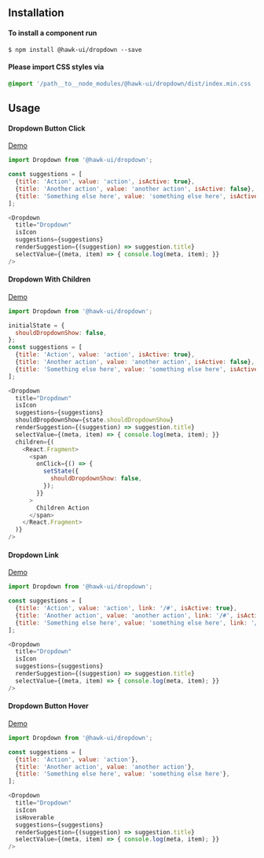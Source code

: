 ## Installation


#### To install a component run
`$ npm install @hawk-ui/dropdown --save`


#### Please import CSS styles via
```scss noeditor
@import '/path__to__node_modules/@hawk-ui/dropdown/dist/index.min.css
```


## Usage


#### Dropdown Button Click
[Demo](https://hawk.oncrypt.co/#!/Dropdown/1)
```js static
import Dropdown from '@hawk-ui/dropdown';
```
```js
const suggestions = [
  {title: 'Action', value: 'action', isActive: true},
  {title: 'Another action', value: 'another action', isActive: false},
  {title: 'Something else here', value: 'something else here', isActive: true},
];

<Dropdown
  title="Dropdown"
  isIcon
  suggestions={suggestions}
  renderSuggestion={(suggestion) => suggestion.title}
  selectValue={(meta, item) => { console.log(meta, item); }}
/>
```


#### Dropdown With Children
[Demo](https://hawk.oncrypt.co/#!/Dropdown/1)
```js static
import Dropdown from '@hawk-ui/dropdown';
```
```js
initialState = {
  shouldDropdownShow: false,
};
const suggestions = [
  {title: 'Action', value: 'action', isActive: true},
  {title: 'Another action', value: 'another action', isActive: false},
  {title: 'Something else here', value: 'something else here', isActive: true},
];

<Dropdown
  title="Dropdown"
  isIcon
  suggestions={suggestions}
  shouldDropdownShow={state.shouldDropdownShow}
  renderSuggestion={(suggestion) => suggestion.title}
  selectValue={(meta, item) => { console.log(meta, item); }}
  children={(
    <React.Fragment>
      <span
        onClick={() => {
          setState({
            shouldDropdownShow: false,
          });
        }}
      >
        Children Action
      </span>
    </React.Fragment>
  )}
/>
```


#### Dropdown Link
[Demo](https://hawk.oncrypt.co/#!/Dropdown/3)
```js static
import Dropdown from '@hawk-ui/dropdown';
```
```js
const suggestions = [
  {title: 'Action', value: 'action', link: '/#', isActive: true},
  {title: 'Another action', value: 'another action', link: '/#', isActive: false},
  {title: 'Something else here', value: 'something else here', link: '/#', isActive: true},
];

<Dropdown
  title="Dropdown"
  isIcon
  suggestions={suggestions}
  renderSuggestion={(suggestion) => suggestion.title}
  selectValue={(meta, item) => { console.log(meta, item); }}
/>
```


#### Dropdown Button Hover
[Demo](https://hawk.oncrypt.co/#!/Dropdown/3)
```js static
import Dropdown from '@hawk-ui/dropdown';
```
```js
const suggestions = [
  {title: 'Action', value: 'action'},
  {title: 'Another action', value: 'another action'},
  {title: 'Something else here', value: 'something else here'},
];

<Dropdown
  title="Dropdown"
  isIcon
  isHoverable
  suggestions={suggestions}
  renderSuggestion={(suggestion) => suggestion.title}
  selectValue={(meta, item) => { console.log(meta, item); }}
/>
```